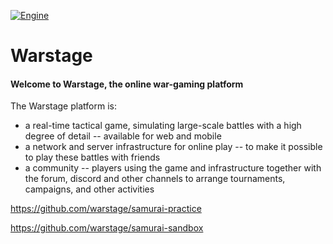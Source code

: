 [![Engine](https://github.com/warstage/warstage/actions/workflows/engine.yml/badge.svg)](https://github.com/warstage/warstage/actions/workflows/engine.yml)

# Warstage

#### Welcome to Warstage, the online war-gaming platform

The Warstage platform is:

- a real-time tactical game, simulating large-scale battles with a high degree of detail -- available for web and mobile
- a network and server infrastructure for online play -- to make it possible to play these battles with friends
- a community -- players using the game and infrastructure together with the forum, discord and other channels to arrange tournaments, campaigns, and other activities

https://github.com/warstage/samurai-practice

https://github.com/warstage/samurai-sandbox

